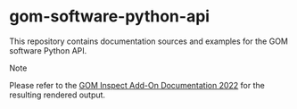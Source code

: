 # gom-software-python-api

This repository contains documentation sources and examples for the GOM software Python API.

> [!NOTE]
> Please refer to the [GOM Inspect Add-On Documentation 2022](https://zeissiqs.github.io/gom-software-python-api/2022/) for the resulting rendered output.
